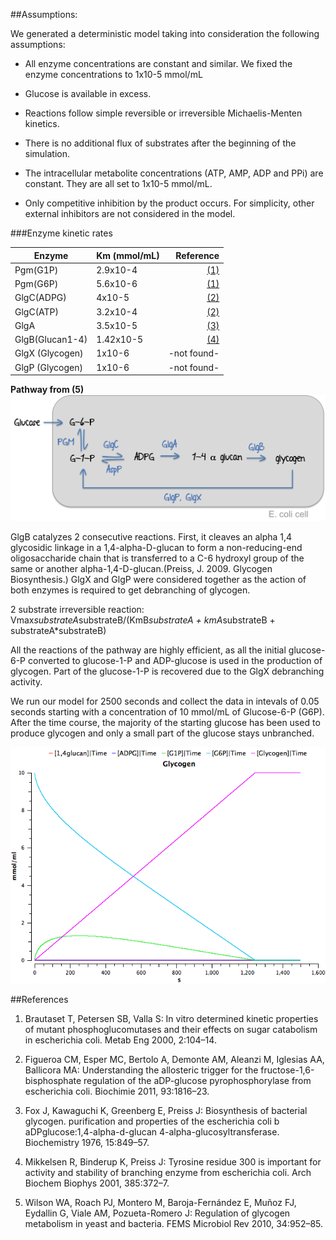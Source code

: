 ##Assumptions:

We generated a deterministic model taking into consideration the following assumptions:

- All enzyme concentrations are constant and similar. We fixed the enzyme concentrations to 1x10-5 mmol/mL

- Glucose is available in excess.

- Reactions follow simple reversible or irreversible Michaelis-Menten kinetics.

- There is no additional flux of substrates after the beginning of the simulation. 

- The intracellular metabolite concentrations (ATP, AMP, ADP and PPi) are constant. They are all set to 1x10-5 mmol/mL.

- Only competitive inhibition by the product occurs. For simplicity, other external inhibitors are not considered in the model.



###Enzyme kinetic rates

Enzyme| Km (mmol/mL)| Reference
-----|-----|----:
Pgm(G1P)| 2.9x10-4| [(1)](http://www.sciencedirect.com/science/article/pii/S1096717699901453)
Pgm(G6P)|5.6x10-6| [(1)](http://www.sciencedirect.com/science/article/pii/S1096717699901453)
GlgC(ADPG)| 4x10-5|[(2)](http://www.ncbi.nlm.nih.gov/pubmed/21741429)
GlgC(ATP) |3.2x10-4|[(2)](http://www.ncbi.nlm.nih.gov/pubmed/21741429)
GlgA|3.5x10-5|[(3)](http://www.ncbi.nlm.nih.gov/pubmed/2288)
GlgB(Glucan1-4)| 1.42x10-5| [(4)](http://www.ncbi.nlm.nih.gov/pubmed/11368019)
GlgX (Glycogen)| 1x10-6| -not found-
GlgP (Glycogen)| 1x10-6| -not found-

**Pathway from (5)**
![](pathway.png) 

GlgB catalyzes 2 consecutive reactions. First, it cleaves an alpha 1,4 glycosidic linkage in a 1,4-alpha-D-glucan to form a non-reducing-end oligosaccharide chain that is transferred to a C-6 hydroxyl group of the same or another alpha-1,4-D-glucan.(Preiss, J. 2009. Glycogen Biosynthesis.)
GlgX and GlgP were considered together as the action of both enzymes is required to get debranching of glycogen. 

2 substrate irreversible reaction: Vmax*substrateA*substrateB/(KmB*substrateA + kmA*substrateB + substrateA*substrateB)

All the reactions of the pathway are highly efficient, as all the initial glucose-6-P converted to glucose-1-P and ADP-glucose is used in the production of glycogen. Part of the glucose-1-P is recovered due to the GlgX debranching activity.

We run our model for 2500 seconds and collect the data in intevals of 0.05 seconds starting with a concentration of 10 mmol/mL of Glucose-6-P (G6P). After the time course, the majority of the starting glucose has been used to produce glycogen and only a small part of the glucose stays unbranched.


![](final_model.png)



##References

1. Brautaset T, Petersen SB, Valla S: In vitro determined kinetic properties of mutant phosphoglucomutases and their effects on sugar catabolism in escherichia coli. Metab Eng 2000, 2:104–14.

2. Figueroa CM, Esper MC, Bertolo A, Demonte AM, Aleanzi M, Iglesias AA, Ballicora MA: Understanding the allosteric trigger for the fructose-1,6-bisphosphate regulation of the aDP-glucose pyrophosphorylase from escherichia coli. Biochimie 2011, 93:1816–23.

3. Fox J, Kawaguchi K, Greenberg E, Preiss J: Biosynthesis of bacterial glycogen. purification and properties of the escherichia coli b aDPglucose:1,4-alpha-d-glucan 4-alpha-glucosyltransferase. Biochemistry 1976, 15:849–57.


4. Mikkelsen R, Binderup K, Preiss J: Tyrosine residue 300 is important for activity and stability of branching enzyme from escherichia coli. Arch Biochem Biophys 2001, 385:372–7.

5. Wilson WA, Roach PJ, Montero M, Baroja-Fernández E, Muñoz FJ, Eydallin G, Viale AM, Pozueta-Romero J: Regulation of glycogen metabolism in yeast and bacteria. FEMS Microbiol Rev 2010, 34:952–85.


